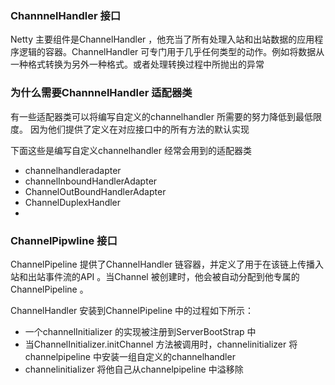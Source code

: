 ### ChannnelHandler 接口

Netty 主要组件是ChannelHandler ，他充当了所有处理入站和出站数据的应用程序逻辑的容器。ChannelHandler 可专门用于几乎任何类型的动作。例如将数据从一种格式转换为另外一种格式。或者处理转换过程中所抛出的异常

### 为什么需要ChannnelHandler 适配器类

有一些适配器类可以将编写自定义的channelhandler 所需要的努力降低到最低限度。 因为他们提供了定义在对应接口中的所有方法的默认实现

下面这些是编写自定义channelhandler 经常会用到的适配器类

- channelhandleradapter
- channelInboundHandlerAdapter
- ChannelOutBoundHandlerAdapter
- ChannelDuplexHandler
- 



### ChannelPipwline 接口

ChannelPipeline 提供了ChannelHandler 链容器，并定义了用于在该链上传播入站和出站事件流的API 。当Channel 被创建时，他会被自动分配到他专属的ChannelPipeline 。 

ChannelHandler 安装到ChannelPipeline 中的过程如下所示：

- 一个channelInitializer 的实现被注册到ServerBootStrap 中
- 当ChannelInitializer.initChannel 方法被调用时，channelinitializer 将channelpipeline 中安装一组自定义的channelhandler
- channelinitializer 将他自己从channelpipeline 中溢移除